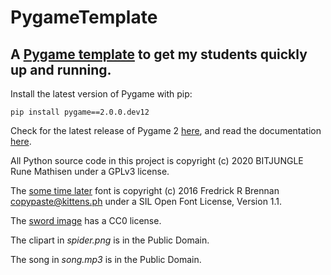 # PygameTemplate

## A [Pygame template](https://github.com/bitjungle/PygameTemplate/blob/master/pygame-template.py) to get my students quickly up and running. 

Install the latest version of Pygame with pip:

    pip install pygame==2.0.0.dev12

Check for the latest release of Pygame 2 [here](https://github.com/pygame/pygame/releases), and read the documentation [here](https://www.pygame.org/docs/).

All Python source code in this project is copyright (c) 2020 BITJUNGLE Rune Mathisen under a GPLv3 license.

The [some time later](https://github.com/ctrlcctrlv/some-time-later) font is copyright (c) 2016 Fredrick R Brennan <copypaste@kittens.ph> under a SIL Open Font License, Version 1.1.

The [sword image](https://www.cursor.cc/?action=icon&file_id=20160) has a CC0 license.

The clipart in *spider.png* is in the Public Domain.

The song in *song.mp3* is in the Public Domain.
